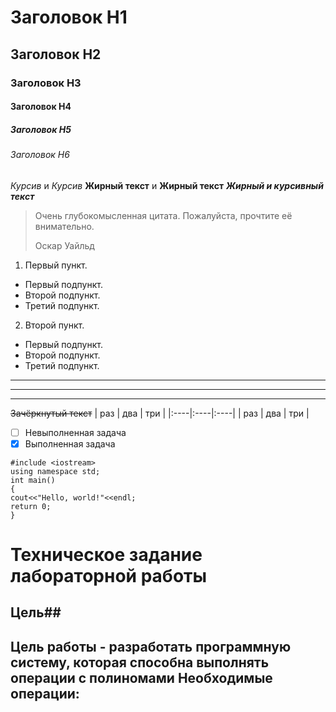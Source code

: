 # Заголовок H1
## Заголовок H2
### Заголовок H3
#### Заголовок H4
##### Заголовок H5
###### Заголовок H6
*Курсив* и _Курсив_
**Жирный текст** и __Жирный текст__
***Жирный и курсивный текст***
> Очень глубокомысленная цитата. Пожалуйста, прочтите её внимательно.
>
> Оскар Уайльд
1. Первый пункт.
- Первый подпункт.
- Второй подпункт.
- Третий подпункт.
2. Второй пункт.
- Первый подпункт.
- Второй подпункт.
- Третий подпункт.
***
---
___
~~Зачёркнутый текст~~
| раз | два | три |
|:----|:----|:----|
| раз | два | три |

- [ ] Невыполненная задача
- [X] Выполненная задача

```
#include <iostream>
using namespace std;
int main()
{
cout<<"Hello, world!"<<endl;
return 0;
}
```
# Техническое задание лабораторной работы
## Цель##
__Цель работы__ - разработать программную систему, которая способна выполнять операции с полиномами
__Необходимые операции__: 
- 
